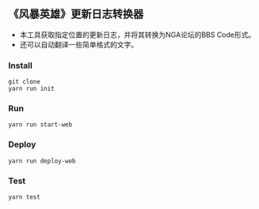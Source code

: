 ## 《风暴英雄》更新日志转换器
- 本工具获取指定位置的更新日志，并将其转换为NGA论坛的BBS Code形式。
- 还可以自动翻译一些简单格式的文字。

### Install
```
git clone 
yarn run init
```

### Run
```
yarn run start-web
```

### Deploy
```
yarn run deploy-web
```

### Test
```
yarn test
```